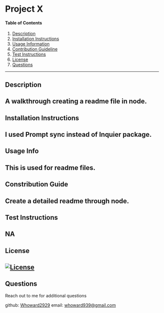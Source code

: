 # Project X
#### Table of Contents

1. [Description](#description)
  2. [Installation Instructions](#installation-instructions)
  3. [Usage Information](#usage-info)
  4. [Contribution Guideline](#contribution-guide)
  5. [Test Instructions](#test-instructions)
  6. [License](#license)
  7. [Questions](#questions)

---
## Description
A walkthrough creating a readme file in node.
---
## Installation Instructions
I used Prompt sync instead of Inquier package.
---
## Usage Info
This is used for readme files.
---
## Constribution Guide
Create a detailed readme through node.
---
## Test Instructions
NA
---
## License
[![License](https://img.shields.io/badge/License-Apache%202.0-blue.svg)](https://opensource.org/licenses/Apache-2.0)
---
## Questions
Reach out to me for additional questions

github: [Whoward2929](https://github.com/Whoward2929)
email: [whoward939@gmail.com](mailto:whoward939@gmail.com)
